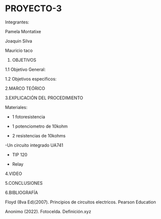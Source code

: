 # PROYECTO-3


Integrantes:

Pamela Montatixe

Joaquin Silva

Mauricio taco

1. OBJETIVOS

1.1 Objetivo General:



1.2 Objetivos especificos:



2.MARCO TEÓRICO



3.EXPLICACIÓN DEL PROCEDIMIENTO

Materiales:

- 1 fotoresistencia

- 1 potenciometro de 10kohm

- 2 resistencias de 10kohms

-Un circuito integrado UA741

- TIP 120

- Relay


4.VIDEO



5.CONCLUSIONES



6.BIBLIOGRAFÍA

Floyd (8va Ed)(2007). Principios de circuitos electricos. Pearson Education

Anonimo (2022). Fotocelda. Definición.xyz
